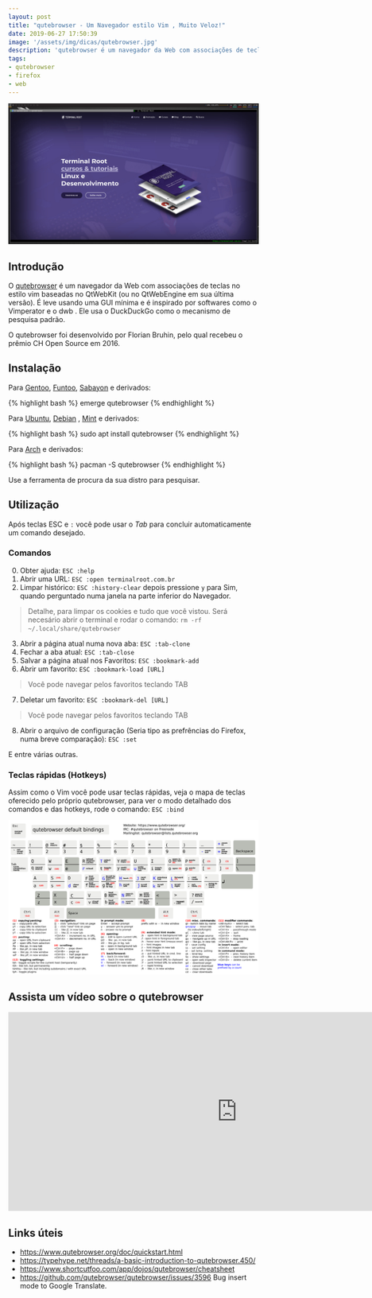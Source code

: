 ```yaml
---
layout: post
title: "qutebrowser - Um Navegador estilo Vim , Muito Veloz!"
date: 2019-06-27 17:50:39
image: '/assets/img/dicas/qutebrowser.jpg'
description: 'qutebrowser é um navegador da Web com associações de teclas no estilo vim baseadas no QtWebKit'
tags:
- qutebrowser
- firefox
- web
---
```


![qutebrowser - Um Navegador estilo Vim , Muito Veloz!](/assets/img/dicas/qutebrowser.jpg)

## Introdução

O [qutebrowser](https://qutebrowser.org/) é um navegador da Web com associações de teclas no estilo vim baseadas no QtWebKit (ou no QtWebEngine em sua última versão). É leve usando uma GUI mínima e é inspirado por softwares como o Vimperator e o dwb . Ele usa o DuckDuckGo como o mecanismo de pesquisa padrão.

O qutebrowser foi desenvolvido por Florian Bruhin, pelo qual recebeu o prêmio CH Open Source em 2016.

## Instalação

Para [Gentoo](http://cse.google.com.br/cse?cx=004473188612396442360:qs2ekmnkweq&q=Gentoo), [Funtoo](http://cse.google.com.br/cse?cx=004473188612396442360:qs2ekmnkweq&q=Funtoo), [Sabayon](https://terminalroot.com.br/2018/02/como-instalar-o-sabayon-um-gentoo-facil.html) e derivados:

{% highlight bash %}
emerge qutebrowser
{% endhighlight %}

Para [Ubuntu](http://cse.google.com.br/cse?cx=004473188612396442360:qs2ekmnkweq&q=Ubuntu), [Debian](http://cse.google.com.br/cse?cx=004473188612396442360:qs2ekmnkweq&q=Debian) , [Mint](http://cse.google.com.br/cse?cx=004473188612396442360:qs2ekmnkweq&q=Mint) e derivados:

{% highlight bash %}
sudo apt install qutebrowser
{% endhighlight %}

Para [Arch](http://cse.google.com.br/cse?cx=004473188612396442360:qs2ekmnkweq&q=Arch) e derivados:

{% highlight bash %}
pacman -S qutebrowser
{% endhighlight %}

Use a ferramenta de procura da sua distro para pesquisar.


<script async src="https://pagead2.googlesyndication.com/pagead/js/adsbygoogle.js"></script>

<!-- Informat -->
<ins class="adsbygoogle"
     style="display:block"
     data-ad-client="ca-pub-2838251107855362"
     data-ad-slot="2327980059"
     data-ad-format="auto"
     data-full-width-responsive="true"></ins>

<script>
(adsbygoogle = window.adsbygoogle || []).push({});
</script>


## Utilização

Após teclas ESC e `:` você pode usar o *Tab* para concluir automaticamente um comando desejado.

### Comandos

0. Obter ajuda: `ESC :help`
1. Abrir uma URL:  `ESC :open terminalroot.com.br`
2. Limpar histórico: `ESC :history-clear` depois pressione `y` para Sim, quando perguntado numa janela na parte inferior do Navegador.
> Detalhe, para limpar os cookies e tudo que você vistou. Será necesário abrir o terminal e rodar o comando: `rm -rf ~/.local/share/qutebrowser`
3. Abrir a página atual numa nova aba: `ESC :tab-clone`
4. Fechar a aba atual: `ESC :tab-close`
5. Salvar a página atual nos Favoritos: `ESC :bookmark-add`
6. Abrir um favorito: `ESC :bookmark-load [URL]`
> Você pode navegar pelos favoritos teclando TAB
7. Deletar um favorito: `ESC :bookmark-del [URL]`
> Você pode navegar pelos favoritos teclando TAB
8. Abrir o arquivo de configuração (Seria tipo as prefrências do Firefox, numa breve comparação): `ESC :set`

E entre várias outras.


### Teclas rápidas (Hotkeys)

Assim como o Vim você pode usar teclas rápidas, veja o mapa de teclas oferecido pelo próprio qutebrowser, para ver o modo detalhado dos comandos e das hotkeys, rode o comando: `ESC :bind`

![Keybinds qutebrowser](https://raw.githubusercontent.com/qutebrowser/qutebrowser/master/doc/img/cheatsheet-big.png)

## Assista um vídeo sobre o qutebrowser

<iframe width="920" height="400" src="https://www.youtube.com/embed/K4e6V8FC39Y" frameborder="0" allow="accelerometer; autoplay; encrypted-media; gyroscope; picture-in-picture" allowfullscreen></iframe>

## Links úteis

+ <https://www.qutebrowser.org/doc/quickstart.html>
+ <https://typehype.net/threads/a-basic-introduction-to-qutebrowser.450/>
+ <https://www.shortcutfoo.com/app/dojos/qutebrowser/cheatsheet>
+ <https://github.com/qutebrowser/qutebrowser/issues/3596> Bug insert mode to Google Translate.


<script async src="https://pagead2.googlesyndication.com/pagead/js/adsbygoogle.js"></script>

<!-- Informat -->
<ins class="adsbygoogle"
 style="display:block"
 data-ad-client="ca-pub-2838251107855362"
 data-ad-slot="2327980059"
 data-ad-format="auto"
 data-full-width-responsive="true"></ins>

<script>
(adsbygoogle = window.adsbygoogle || []).push({});
</script>

